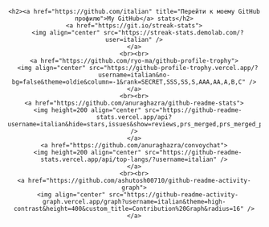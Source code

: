 <div align="center">

    <h2><a href="https://github.com/italian" title="Перейти к моему GitHub профилю">My GitHub</a> stats</h2>
    <a href="https://git.io/streak-stats">
      <img align="center" src="https://streak-stats.demolab.com/?user=italian" />
    </a>
    <br><br>
    <a href="https://github.com/ryo-ma/github-profile-trophy">
      <img align="center" src="https://github-profile-trophy.vercel.app/?username=italian&no-bg=false&theme=oldie&column=-1&rank=SECRET,SSS,SS,S,AAA,AA,A,B,C" />
    </a>
    <br><br>
    <a href="https://github.com/anuraghazra/github-readme-stats">
      <img height=200 align="center" src="https://github-readme-stats.vercel.app/api?username=italian&hide=stars,issues&show=reviews,prs_merged,prs_merged_percentage&show_icons=true&theme=swift" />
    </a>
    <a href="https://github.com/anuraghazra/convoychat">
      <img height=200 align="center" src="https://github-readme-stats.vercel.app/api/top-langs/?username=italian" />
    </a>
    <br><br>
    <a href="https://github.com/ashutosh00710/github-readme-activity-graph">
      <img align="center" src="https://github-readme-activity-graph.vercel.app/graph?username=italian&theme=high-contrast&height=400&custom_title=Contribution%20Graph&radius=16" />
    </a>
      
  </div>